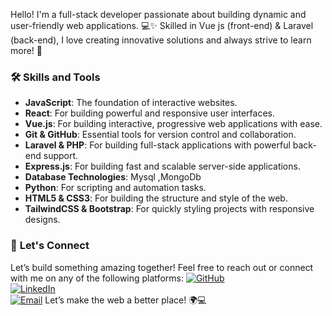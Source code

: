  Hello!
I'm a full-stack developer passionate about building dynamic and user-friendly web applications. 💻✨
Skilled in Vue js (front-end) & Laravel (back-end), I love creating innovative solutions and always strive to learn more! 🚀
### 🛠️ **Skills and Tools**
- **JavaScript**: The foundation of interactive websites.  
- **React**: For building powerful and responsive user interfaces.  
- **Vue.js**: For building interactive, progressive web applications with ease.  
- **Git & GitHub**: Essential tools for version control and collaboration.    
- **Laravel & PHP**: For building full-stack applications with powerful back-end support.    
- **Express.js**: For building fast and scalable server-side applications.  
- **Database Technologies**:  Mysql ,MongoDb
- **Python**: For scripting and automation tasks.  
- **HTML5 & CSS3**: For building the structure and style of the web.  
- **TailwindCSS & Bootstrap**: For quickly styling projects with responsive designs. 
### 🌟 **Let's Connect**

Let’s build something amazing together! Feel free to reach out or connect with me on any of the following platforms:
[![GitHub](https://img.shields.io/badge/-GitHub-181717?style=flat&logo=github&logoColor=white)](https://github.com/fatimazahrafardani)  
[![LinkedIn](https://img.shields.io/badge/-LinkedIn-0077B5?style=flat&logo=linkedin&logoColor=white)](https://www.linkedin.com/in/fatimazahra-fardani-25b3ab258//)  
[![Email](https://img.shields.io/badge/-Email-D14836?style=flat&logo=gmail&logoColor=white)](mailto:fardanifatimazahra@example.com)
Let’s make the web a better place! 🌍💻
